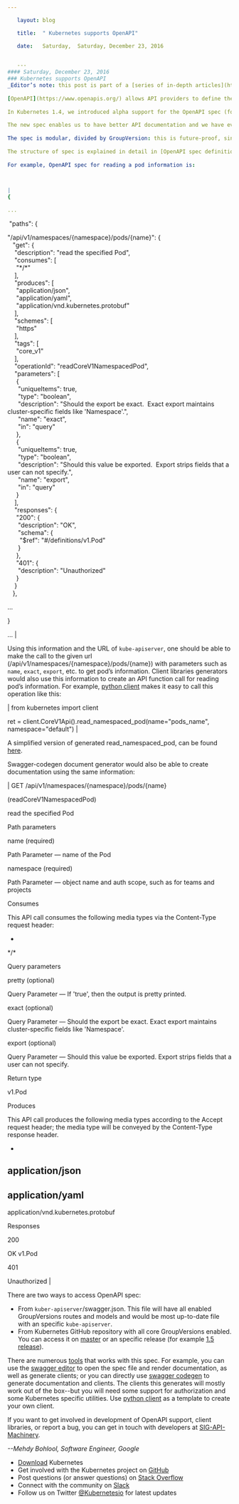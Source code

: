 ```yaml
---

   layout: blog

   title:  " Kubernetes supports OpenAPI" 

   date:   Saturday,  Saturday, December 23, 2016 
 

   --- 
#### Saturday, December 23, 2016 
### Kubernetes supports OpenAPI 
_Editor’s note: this post is part of a [series of in-depth articles](http://blog.kubernetes.io/2016/12/five-days-of-kubernetes-1.5.html) on what's new in Kubernetes 1.5&nbsp;_  
  
[OpenAPI](https://www.openapis.org/) allows API providers to define their operations and models, and enables developers to automate their tools and generate their favorite language’s client to talk to that API server. Kubernetes has supported swagger 1.2 (older version of OpenAPI spec) for a while, but the spec was incomplete and invalid, making it hard to generate tools/clients based on it.&nbsp;  
  
In Kubernetes 1.4, we introduced alpha support for the OpenAPI spec (formerly known as swagger 2.0 before it was donated to the [Open API Initiative](https://www.openapis.org/about)) by upgrading the current models and operations. Beginning in [Kubernetes 1.5](http://blog.kubernetes.io/2016/12/kubernetes-1.5-supporting-production-workloads.html), the support for the OpenAPI spec has been completed by auto-generating the spec directly from Kubernetes source, which will keep the spec--and documentation--completely in sync with future changes in operations/models.  
  
The new spec enables us to have better API documentation and we have even introduced a supported [python client](https://github.com/kubernetes-incubator/client-python).  
  
The spec is modular, divided by GroupVersion: this is future-proof, since we intend to allow separate GroupVersions to be served out of separate API servers.  
  
The structure of spec is explained in detail in [OpenAPI spec definition](https://github.com/OAI/OpenAPI-Specification/blob/master/versions/2.0.md). We used [operation’s tags](https://github.com/OAI/OpenAPI-Specification/blob/master/versions/2.0.md#tag-object) to separate each GroupVersion and filled as much information as we can about paths/operations and models. For a specific operation, all parameters, method of call, and responses are documented.&nbsp;  
  
For example, OpenAPI spec for reading a pod information is:  

  

| 
{

...  
```

 &nbsp;"paths": {

"/api/v1/namespaces/{namespace}/pods/{name}": {  
 &nbsp;&nbsp;&nbsp;"get": {  
 &nbsp;&nbsp;&nbsp;&nbsp;"description": "read the specified Pod",  
 &nbsp;&nbsp;&nbsp;&nbsp;"consumes": [  
 &nbsp;&nbsp;&nbsp;&nbsp;&nbsp;"\*/\*"  
 &nbsp;&nbsp;&nbsp;&nbsp;],  
 &nbsp;&nbsp;&nbsp;&nbsp;"produces": [  
 &nbsp;&nbsp;&nbsp;&nbsp;&nbsp;"application/json",  
 &nbsp;&nbsp;&nbsp;&nbsp;&nbsp;"application/yaml",  
 &nbsp;&nbsp;&nbsp;&nbsp;&nbsp;"application/vnd.kubernetes.protobuf"  
 &nbsp;&nbsp;&nbsp;&nbsp;],  
 &nbsp;&nbsp;&nbsp;&nbsp;"schemes": [  
 &nbsp;&nbsp;&nbsp;&nbsp;&nbsp;"https"  
 &nbsp;&nbsp;&nbsp;&nbsp;],  
 &nbsp;&nbsp;&nbsp;&nbsp;"tags": [  
 &nbsp;&nbsp;&nbsp;&nbsp;&nbsp;"core\_v1"  
 &nbsp;&nbsp;&nbsp;&nbsp;],  
 &nbsp;&nbsp;&nbsp;&nbsp;"operationId": "readCoreV1NamespacedPod",  
 &nbsp;&nbsp;&nbsp;&nbsp;"parameters": [  
 &nbsp;&nbsp;&nbsp;&nbsp;&nbsp;{  
 &nbsp;&nbsp;&nbsp;&nbsp;&nbsp;&nbsp;"uniqueItems": true,  
 &nbsp;&nbsp;&nbsp;&nbsp;&nbsp;&nbsp;"type": "boolean",  
 &nbsp;&nbsp;&nbsp;&nbsp;&nbsp;&nbsp;"description": "Should the export be exact. &nbsp;Exact export maintains cluster-specific fields like 'Namespace'.",  
 &nbsp;&nbsp;&nbsp;&nbsp;&nbsp;&nbsp;"name": "exact",  
 &nbsp;&nbsp;&nbsp;&nbsp;&nbsp;&nbsp;"in": "query"  
 &nbsp;&nbsp;&nbsp;&nbsp;&nbsp;},  
 &nbsp;&nbsp;&nbsp;&nbsp;&nbsp;{  
 &nbsp;&nbsp;&nbsp;&nbsp;&nbsp;&nbsp;"uniqueItems": true,  
 &nbsp;&nbsp;&nbsp;&nbsp;&nbsp;&nbsp;"type": "boolean",  
 &nbsp;&nbsp;&nbsp;&nbsp;&nbsp;&nbsp;"description": "Should this value be exported. &nbsp;Export strips fields that a user can not specify.",  
 &nbsp;&nbsp;&nbsp;&nbsp;&nbsp;&nbsp;"name": "export",  
 &nbsp;&nbsp;&nbsp;&nbsp;&nbsp;&nbsp;"in": "query"  
 &nbsp;&nbsp;&nbsp;&nbsp;&nbsp;}  
 &nbsp;&nbsp;&nbsp;&nbsp;],  
 &nbsp;&nbsp;&nbsp;&nbsp;"responses": {  
 &nbsp;&nbsp;&nbsp;&nbsp;&nbsp;"200": {  
 &nbsp;&nbsp;&nbsp;&nbsp;&nbsp;&nbsp;"description": "OK",  
 &nbsp;&nbsp;&nbsp;&nbsp;&nbsp;&nbsp;"schema": {  
 &nbsp;&nbsp;&nbsp;&nbsp;&nbsp;&nbsp;&nbsp;"$ref": "#/definitions/v1.Pod"  
 &nbsp;&nbsp;&nbsp;&nbsp;&nbsp;&nbsp;}  
 &nbsp;&nbsp;&nbsp;&nbsp;&nbsp;},  
 &nbsp;&nbsp;&nbsp;&nbsp;&nbsp;"401": {  
 &nbsp;&nbsp;&nbsp;&nbsp;&nbsp;&nbsp;"description": "Unauthorized"  
 &nbsp;&nbsp;&nbsp;&nbsp;&nbsp;}  
 &nbsp;&nbsp;&nbsp;&nbsp;}  
 &nbsp;&nbsp;&nbsp;},

…

}

…
 |

  

Using this information and the URL of `kube-apiserver`, one should be able to make the call to the given url (/api/v1/namespaces/{namespace}/pods/{name}) with parameters such as `name`, `exact`, `export`, etc. to get pod’s information. Client libraries generators would also use this information to create an API function call for reading pod’s information. For example, [python client](https://github.com/kubernetes-incubator/client-python) makes it easy to call this operation like this:

  

| 
from kubernetes import client

ret = client.CoreV1Api().read\_namespaced\_pod(name="pods\_name", namespace="default")
 |

  

A simplified version of generated read\_namespaced\_pod, can be found [here](https://gist.github.com/mbohlool/d5ec1dace27ef90cf742555c05480146).

  

Swagger-codegen document generator would also be able to create documentation using the same information:

  

| 
GET /api/v1/namespaces/{namespace}/pods/{name}

(readCoreV1NamespacedPod)

read the specified Pod

Path parameters

name (required)

Path Parameter — name of the Pod

namespace (required)

Path Parameter — object name and auth scope, such as for teams and projects

Consumes

This API call consumes the following media types via the Content-Type request header:

- 
\*/\*
  

Query parameters

pretty (optional)

Query Parameter — If 'true', then the output is pretty printed.

exact (optional)

Query Parameter — Should the export be exact. Exact export maintains cluster-specific fields like 'Namespace'.

export (optional)

Query Parameter — Should this value be exported. Export strips fields that a user can not specify.

Return type

v1.Pod
  

Produces

This API call produces the following media types according to the Accept request header; the media type will be conveyed by the Content-Type response header.

- 
application/json
- 
application/yaml
- 
application/vnd.kubernetes.protobuf

Responses

200

OK v1.Pod

401

Unauthorized
 |

  

  

There are two ways to access OpenAPI spec:

- From `kuber-apiserver`/swagger.json. This file will have all enabled GroupVersions routes and models and would be most up-to-date file with an specific `kube-apiserver`.
- From Kubernetes GitHub repository with all core GroupVersions enabled. You can access it on [master](https://github.com/kubernetes/kubernetes/blob/master/api/openapi-spec/swagger.json) or an specific release (for example [1.5 release](https://github.com/kubernetes/kubernetes/blob/release-1.5/api/openapi-spec/swagger.json)).

There are numerous [tools](http://swagger.io/tools/) that works with this spec. For example, you can use the [swagger editor](http://swagger.io/swagger-editor/) to open the spec file and render documentation, as well as generate clients; or you can directly use [swagger codegen](http://swagger.io/swagger-codegen/) to generate documentation and clients. The clients this generates will mostly work out of the box--but you will need some support for authorization and some Kubernetes specific utilities. Use [python client](https://github.com/kubernetes-incubator/client-python) as a template to create your own client.&nbsp;

  

If you want to get involved in development of OpenAPI support, client libraries, or report a bug, you can get in touch with developers at [SIG-API-Machinery](https://github.com/kubernetes/community/tree/master/sig-api-machinery).

  

_--Mehdy Bohlool, Software Engineer, Google_

  

- [Download](http://get.k8s.io/) Kubernetes
- Get involved with the Kubernetes project on [GitHub](https://github.com/kubernetes/kubernetes) 
- Post questions (or answer questions) on [Stack Overflow](http://stackoverflow.com/questions/tagged/kubernetes) 
- Connect with the community on [Slack](http://slack.k8s.io/)
- Follow us on Twitter [@Kubernetesio](https://twitter.com/kubernetesio) for latest updates

  

  

  

  


